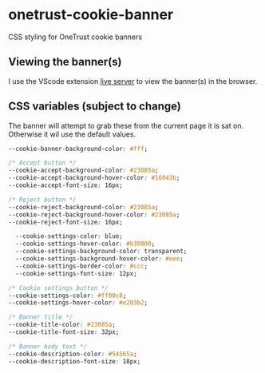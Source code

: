 # onetrust-cookie-banner

CSS styling for OneTrust cookie banners

## Viewing the banner(s)

I use the VScode extension [live server](https://marketplace.visualstudio.com/items?itemName=ritwickdey.LiveServer) to view the banner(s) in the browser.

## CSS variables (subject to change)

The banner will attempt to grab these from the current page it is sat on. Otherwise it wil use the default values.

```css
--cookie-banner-background-color: #fff;

/* Accept button */
--cookie-accept-background-color: #23085a;
--cookie-accept-background-hover-color: #16043b;
--cookie-accept-font-size: 16px;

/* Reject button */
--cookie-reject-background-color: #23085a;
--cookie-reject-background-hover-color: #23085a;
--cookie-reject-font-size: 16px;

  --cookie-settings-color: blue;
  --cookie-settings-hover-color: #b30000;
  --cookie-settings-background-color: transparent;
  --cookie-settings-background-hover-color: #eee;
  --cookie-settings-border-color: #ccc;
  --cookie-settings-font-size: 12px;

/* Cookie settings button */
--cookie-settings-color: #ff00c8;
--cookie-settings-hover-color: #e203b2;

/* Banner title */
--cookie-title-color: #23085a;
--cookie-title-font-size: 32px;

/* Banner body text */
--cookie-description-color: #54565a;
--cookie-description-font-size: 18px;
```
